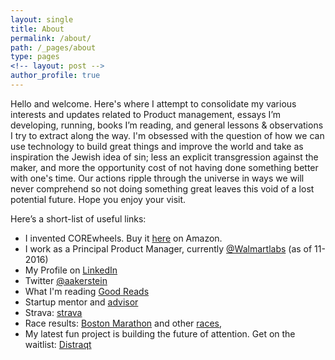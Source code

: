 ```yaml
---
layout: single
title: About
permalink: /about/
path: /_pages/about
type: pages
<!-- layout: post -->
author_profile: true
---
```


Hello and welcome. Here's where I attempt to consolidate my various interests and updates related to Product management, essays I&#8217;m developing, running, books I’m reading, and general lessons & observations I try to extract along the way. I'm obsessed with the question of how we can use technology to build great things and improve the world and take as inspiration the Jewish idea of sin; less an explicit transgression against the maker, and more the opportunity cost of not having done something better with one's time. Our actions ripple through the universe in ways we will never comprehend so not doing something great leaves this void of a lost potential future. Hope you enjoy your visit.

<!-- ![Ari headshot]({{ site.url }}/images/arihead.jpg) -->

Here’s a short-list of useful links:

  * I invented COREwheels. Buy it [here](https://www.amazon.com/SKLZ-Wheels-Dynamic-Strength-Trainer/dp/B00C81JUS2) on Amazon.
  * I work as a Principal Product Manager, currently [@Walmartlabs](https://www.walmart.com/) (as of 11-2016)
  * My Profile on [LinkedIn](https://www.linkedin.com/in/ariakerstein)
  * Twitter <a href="https://twitter.com/aakerstein" target="_blank">@aakerstein</a>
  * What I'm reading [Good Reads](https://www.goodreads.com/user/show/59584576-ari-akerstein)
  * Startup mentor and [advisor](http://www.about.greatnonprofits.org/advisory-board)
  * Strava: [strava](https://www.strava.com/athletes/6974948)
  * Race results: <a href="http://registration.baa.org/cfm_Archive/iframe_ArchiveSearch.cfm?mode=results&RequestTimeout=600&snap=66622361&" target="_blank">Boston Marathon</a> and other [races](https://www.runraceresults.com/Secure/RaceResults.cfm?ID=RCLF2016),
  * My latest fun project is building the future of attention. Get on the waitlist: [Distraqt](http://directedattention.com/)
